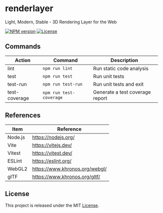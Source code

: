 # renderlayer

Light, Modern, Stable - 3D Rendering Layer for the Web

[![NPM version][npm-badge]][npm-url]
[![License][license-badge]][license-url]

## Commands

| Action        | Command                 | Description                     |
| ------------- | ----------------------- | ------------------------------- |
| lint          | `npm run lint`          | Run static code analysis        |
| test          | `npm run test`          | Run unit tests                  |
| test-run      | `npm run test-run`      | Run unit tests and exit         |
| test-coverage | `npm run test-coverage` | Generate a test coverage report |

## References

| Item    | Reference                      |
| ------- | ------------------------------ |
| Node.js | https://nodejs.org/            |
| Vite    | https://vitejs.dev/            |
| Vitest  | https://vitest.dev/            |
| ESLint  | https://eslint.org/            |
| WebGL2  | https://www.khronos.org/webgl/ |
| glTF    | https://www.khronos.org/gltf/  |

## License

This project is released under the MIT [License](LICENSE).

[npm-badge]: https://img.shields.io/npm/v/renderlayer
[npm-url]: https://www.npmjs.com/package/renderlayer
[license-badge]: https://img.shields.io/npm/l/renderlayer.svg?cacheSeconds=2592000
[license-url]: LICENSE
